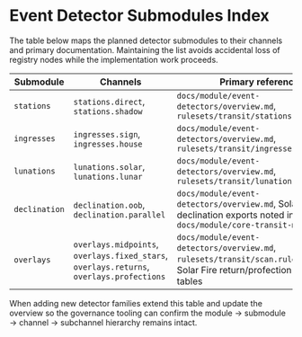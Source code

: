 # Event Detector Submodules Index

The table below maps the planned detector submodules to their channels and primary documentation. Maintaining the list avoids accidental loss of registry nodes while the implementation work proceeds.

| Submodule | Channels | Primary references |
| --- | --- | --- |
| `stations` | `stations.direct`, `stations.shadow` | `docs/module/event-detectors/overview.md`, `rulesets/transit/stations.ruleset.md` |
| `ingresses` | `ingresses.sign`, `ingresses.house` | `docs/module/event-detectors/overview.md`, `rulesets/transit/ingresses.ruleset.md` |
| `lunations` | `lunations.solar`, `lunations.lunar` | `docs/module/event-detectors/overview.md`, `rulesets/transit/lunations.ruleset.md` |
| `declination` | `declination.oob`, `declination.parallel` | `docs/module/event-detectors/overview.md`, Solar Fire declination exports noted in `docs/module/core-transit-math.md` |
| `overlays` | `overlays.midpoints`, `overlays.fixed_stars`, `overlays.returns`, `overlays.profections` | `docs/module/event-detectors/overview.md`, `rulesets/transit/scan.ruleset.md`, Solar Fire return/profection reference tables |

When adding new detector families extend this table and update the overview so the governance tooling can confirm the module → submodule → channel → subchannel hierarchy remains intact.
